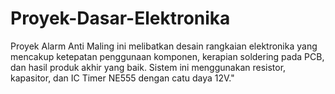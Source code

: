 # Proyek-Dasar-Elektronika
Proyek Alarm Anti Maling ini melibatkan desain rangkaian elektronika yang mencakup ketepatan penggunaan komponen, kerapian soldering pada PCB, dan hasil produk akhir yang baik. Sistem ini menggunakan resistor, kapasitor, dan IC Timer NE555 dengan catu daya 12V."
